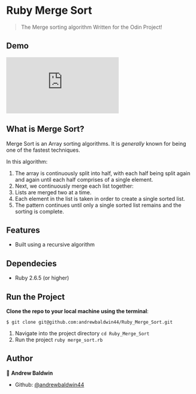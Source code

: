 # Ruby Merge Sort
> The Merge sorting algorithm Written for the Odin Project!

## Demo

[![Run on Repl.it](https://repl.it/badge/github/@andrewbaldwin44/.cpp)](https://repl.it/@andrewbaldwin44/RubyMergeSort#merge_sort.rb)

## What is Merge Sort?

Merge Sort is an Array sorting algorithms. It is _generally_ known for being one of the fastest techniques.

In this algorithm:
1. The array is continuously split into half, with each half being split again and again until each half comprises of a single element.
2. Next, we continuously merge each list together:
  1. Lists are merged two at a time.
  2. Each element in the list is taken in order to create a single sorted list.
  3. The pattern continues until only a single sorted list remains and the sorting is complete.

## Features

- Built using a recursive algorithm

## Dependecies

- Ruby 2.6.5 (or higher)

## Run the Project

__Clone the repo to your local machine using the terminal__:
```
$ git clone git@github.com:andrewbaldwin44/Ruby_Merge_Sort.git
```

1. Navigate into the project directory `cd Ruby_Merge_Sort`
2. Run the project `ruby merge_sort.rb`

## Author

👤 **Andrew Baldwin**

- Github: [@andrewbaldwin44](https://github.com/andrewbaldwin44)
